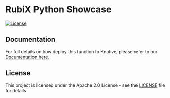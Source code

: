 # RubiX Python Showcase

[![License](https://img.shields.io/badge/-Apache%202.0-blue.svg)](https://opensource.org/s/Apache-2.0)

## Documentation
For full details on how deploy this function to Knative, please refer to our [Documentation here.](https://github.com/rubixFunctions/r3x-docs/blob/master/install/README.md)

## License
This project is licensed under the Apache 2.0 License - see the [LICENSE](LICENSE) file for details